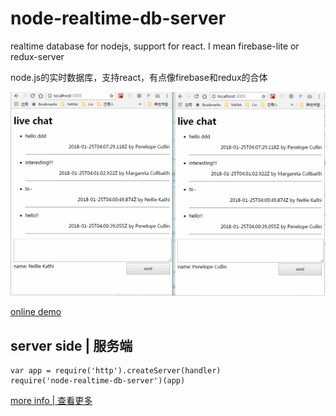 # node-realtime-db-server

realtime database for nodejs, support for react. I mean firebase-lite or redux-server

node.js的实时数据库，支持react，有点像firebase和redux的合体

![screenshot](https://raw.githubusercontent.com/postor/node-realtime-db/master/screenshot.gif)

[online demo](https://test-qvothdqjjn.now.sh/)

## server side | 服务端

```
var app = require('http').createServer(handler)
require('node-realtime-db-server')(app)
```

[more info | 查看更多](https://github.com/postor/node-realtime-db)